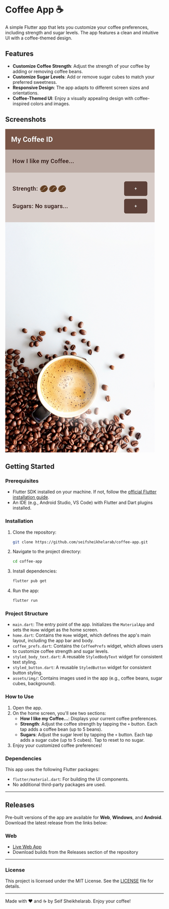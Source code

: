 
# Coffee App ☕

A simple Flutter app that lets you customize your coffee preferences, including strength and sugar levels. The app features a clean and intuitive UI with a coffee-themed design.

## Features
- **Customize Coffee Strength**: Adjust the strength of your coffee by adding or removing coffee beans.
- **Customize Sugar Levels**: Add or remove sugar cubes to match your preferred sweetness.
- **Responsive Design**: The app adapts to different screen sizes and orientations.
- **Coffee-Themed UI**: Enjoy a visually appealing design with coffee-inspired colors and images.

## Screenshots
![App Screenshot](assets/img/screenshot.jpg) 

## Getting Started

### Prerequisites
- Flutter SDK installed on your machine. If not, follow the [official Flutter installation guide](https://flutter.dev/docs/get-started/install).
- An IDE (e.g., Android Studio, VS Code) with Flutter and Dart plugins installed.

### Installation
1. Clone the repository:
   ```bash
   git clone https://github.com/seifsheikhelarab/coffee-app.git
   ```
2. Navigate to the project directory:
   ```bash
   cd coffee-app
   ```
3. Install dependencies:
   ```bash
   flutter pub get
   ```
4. Run the app:
   ```bash
   flutter run
   ```

### Project Structure
- `main.dart`: The entry point of the app. Initializes the `MaterialApp` and sets the `Home` widget as the home screen.
- `home.dart`: Contains the `Home` widget, which defines the app's main layout, including the app bar and body.
- `coffee_prefs.dart`: Contains the `CoffeePrefs` widget, which allows users to customize coffee strength and sugar levels.
- `styled_body_text.dart`: A reusable `StyledBodyText` widget for consistent text styling.
- `styled_button.dart`: A reusable `StyledButton` widget for consistent button styling.
- `assets/img/`: Contains images used in the app (e.g., coffee beans, sugar cubes, background).

### How to Use
1. Open the app.
2. On the home screen, you'll see two sections:
   - **How I like my Coffee...**: Displays your current coffee preferences.
   - **Strength**: Adjust the coffee strength by tapping the `+` button. Each tap adds a coffee bean (up to 5 beans).
   - **Sugars**: Adjust the sugar level by tapping the `+` button. Each tap adds a sugar cube (up to 5 cubes). Tap to reset to no sugar.
3. Enjoy your customized coffee preferences!

### Dependencies
This app uses the following Flutter packages:
- `flutter/material.dart`: For building the UI components.
- No additional third-party packages are used.

---

## Releases

Pre-built versions of the app are available for **Web**, **Windows**, and **Android**. Download the latest release from the links below:

### Web
- [Live Web App](https://your-web-app-url.com)
- Download builds from the Releases section of the repository

---



### License
This project is licensed under the MIT License. See the [LICENSE](LICENSE) file for details.

---

Made with ❤️ and ☕ by Seif Sheikhelarab. Enjoy your coffee!
